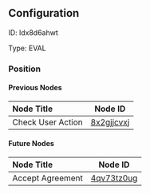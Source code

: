 # 
## Configuration
ID:  ldx8d6ahwt

Type: EVAL 








### Position

#### Previous Nodes
| Node Title | Node ID |
| :------------- | ------------ |
| Check User Action | [8x2gjjcvxj](./8x2gjjcvxj.md) | 
 
 #### Future Nodes
| Node Title | Node ID |
| :------------- | ------------ |
| Accept Agreement |[4qv73tz0ug](./4qv73tz0ug.md) | 